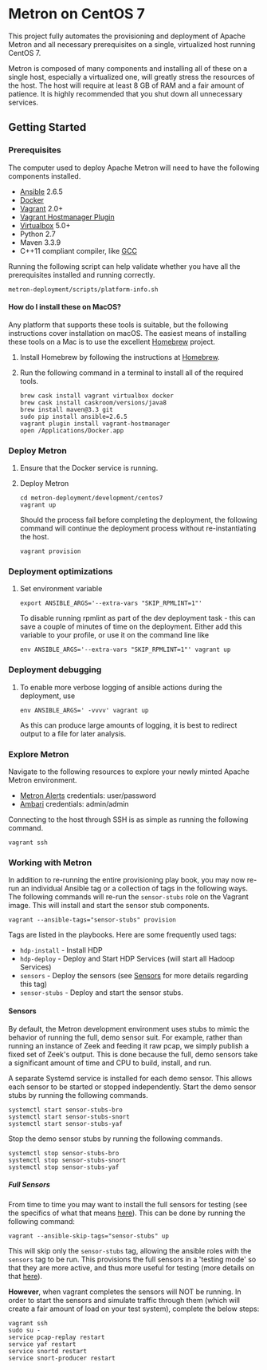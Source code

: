 <!--
Licensed to the Apache Software Foundation (ASF) under one
or more contributor license agreements.  See the NOTICE file
distributed with this work for additional information
regarding copyright ownership.  The ASF licenses this file
to you under the Apache License, Version 2.0 (the
"License"); you may not use this file except in compliance
with the License.  You may obtain a copy of the License at

    http://www.apache.org/licenses/LICENSE-2.0

Unless required by applicable law or agreed to in writing, software
distributed under the License is distributed on an "AS IS" BASIS,
WITHOUT WARRANTIES OR CONDITIONS OF ANY KIND, either express or implied.
See the License for the specific language governing permissions and
limitations under the License.
-->
Metron on CentOS 7
==================

This project fully automates the provisioning and deployment of Apache Metron and all necessary prerequisites on a single, virtualized host running CentOS 7.

Metron is composed of many components and installing all of these on a single host, especially a virtualized one, will greatly stress the resources of the host.   The host will require at least 8 GB of RAM and a fair amount of patience.  It is highly recommended that you shut down all unnecessary services.

Getting Started
---------------

### Prerequisites

The computer used to deploy Apache Metron will need to have the following components installed.

 - [Ansible](https://github.com/ansible/ansible) 2.6.5
 - [Docker](https://www.docker.com/community-edition)
 - [Vagrant](https://www.vagrantup.com) 2.0+
 - [Vagrant Hostmanager Plugin](https://github.com/devopsgroup-io/vagrant-hostmanager)
 - [Virtualbox](https://virtualbox.org) 5.0+
 - Python 2.7
 - Maven 3.3.9
 - C++11 compliant compiler, like [GCC](https://gcc.gnu.org/projects/cxx-status.html#cxx11)

Running the following script can help validate whether you have all the prerequisites installed and running correctly.

  ```
  metron-deployment/scripts/platform-info.sh
  ```

#### How do I install these on MacOS?

Any platform that supports these tools is suitable, but the following instructions cover installation on macOS.  The easiest means of installing these tools on a Mac is to use the excellent [Homebrew](http://brew.sh/) project.

1. Install Homebrew by following the instructions at [Homebrew](http://brew.sh/).

1. Run the following command in a terminal to install all of the required tools.

    ```
    brew cask install vagrant virtualbox docker
    brew cask install caskroom/versions/java8
    brew install maven@3.3 git
    sudo pip install ansible=2.6.5
    vagrant plugin install vagrant-hostmanager
    open /Applications/Docker.app
    ```

### Deploy Metron

1. Ensure that the Docker service is running.

1. Deploy Metron

    ```
    cd metron-deployment/development/centos7
    vagrant up
    ```

    Should the process fail before completing the deployment, the following command will continue the deployment process without re-instantiating the host.

    ```
    vagrant provision
    ```

### Deployment optimizations

1. Set environment variable
    ```
    export ANSIBLE_ARGS='--extra-vars "SKIP_RPMLINT=1"'
    ```
    To disable running rpmlint as part of the dev deployment task - this can save a couple of minutes of time on the deployment.
    Either add this variable to your profile, or use it on the command line like

    ```
    env ANSIBLE_ARGS='--extra-vars "SKIP_RPMLINT=1"' vagrant up
    ```

### Deployment debugging

1.  To enable more verbose logging of ansible actions during the deployment, use
    ```
    env ANSIBLE_ARGS=' -vvvv' vagrant up
    ```
    As this can produce large amounts of logging, it is best to redirect output to a file for later analysis.


### Explore Metron

Navigate to the following resources to explore your newly minted Apache Metron environment.

* [Metron Alerts](http://node1:4201) credentials: user/password
* [Ambari](http://node1:8080) credentials: admin/admin

Connecting to the host through SSH is as simple as running the following command.
```
vagrant ssh
```

### Working with Metron

In addition to re-running the entire provisioning play book, you may now re-run an individual Ansible tag or a collection of tags in the following ways.  The following commands will re-run the `sensor-stubs` role on the Vagrant image. This will install and start the sensor stub components.

```
vagrant --ansible-tags="sensor-stubs" provision
```

Tags are listed in the playbooks.  Here are some frequently used tags:
+ `hdp-install` - Install HDP
+ `hdp-deploy` - Deploy and Start HDP Services (will start all Hadoop Services)
+ `sensors` - Deploy the sensors (see [Sensors](#sensors) for more details regarding this tag)
+ `sensor-stubs` - Deploy and start the sensor stubs.

#### Sensors

By default, the Metron development environment uses stubs to mimic the behavior of running the full, demo sensor suit.  For example, rather than running an instance of Zeek and feeding it raw pcap, we simply publish a fixed set of Zeek's output.  This is done because the full, demo sensors take a significant amount of time and CPU to build, install, and run.

A separate Systemd service is installed for each demo sensor.  This allows each sensor to be started or stopped independently. Start the demo sensor stubs by running the following commands.
```
systemctl start sensor-stubs-bro
systemctl start sensor-stubs-snort
systemctl start sensor-stubs-yaf
```

Stop the demo sensor stubs by running the following commands.
```
systemctl stop sensor-stubs-bro
systemctl stop sensor-stubs-snort
systemctl stop sensor-stubs-yaf
```


##### Full Sensors

From time to time you may want to install the full sensors for testing (see the specifics of what that means [here](../../ansible/playbooks/sensor_install.yml)).  This can be done by running the following command:

```
vagrant --ansible-skip-tags="sensor-stubs" up
```

This will skip only the `sensor-stubs` tag, allowing the ansible roles with the `sensors` tag to be run.  This provisions the full sensors in a 'testing mode' so that they are more active, and thus more useful for testing (more details on that [here](../../ansible/roles/sensor-test-mode/)).  

**However**, when vagrant completes the sensors will NOT be running.  In order to start the sensors and simulate traffic through them (which will create a fair amount of load on your test system), complete the below steps:

```
vagrant ssh
sudo su -
service pcap-replay restart
service yaf restart
service snortd restart
service snort-producer restart
```
